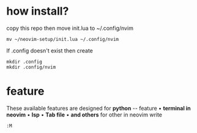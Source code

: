 # how install?
copy this repo 
then move init.lua to ~/.config/nvim 
```
mv ~/neovim-setup/init.lua ~/.config/nvim
```
If .config doesn't exist then create
```
mkdir .config
mkdir .config/nvim
```
# feature
These available features are designed for __python__
-- feature 
• __terminal in neovim__
• __lsp__
• __Tab file__
• __and others__
for other in neovim write
```
:M
```
